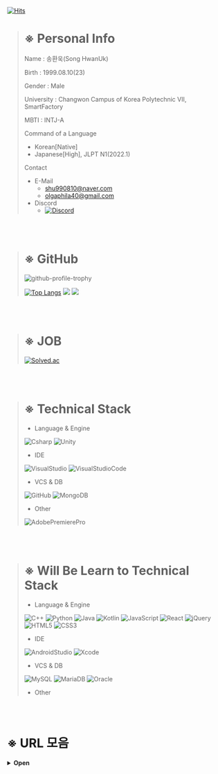 [![Hits](https://hits.seeyoufarm.com/api/count/incr/badge.svg?url=https%3A%2F%2Fgithub.com%2FUgee99%2Fhit-counter&count_bg=%23969696&title_bg=%23000000&icon=github.svg&icon_color=%23FFFFFF&title=&edge_flat=false)](https://hits.seeyoufarm.com)

> # ※ Personal Info
> Name : 송환욱(Song HwanUk)
> 
> Birth : 1999.08.10(23)
> 
> Gender : Male
> 
> University : Changwon Campus of Korea Polytechnic Ⅶ, SmartFactory
> 
> MBTI : INTJ-A
> 
> Command of a Language
> - Korean[Native]
> - Japanese[High], JLPT N1(2022.1)
> 
> Contact
> - E-Mail
>   - shu990810@naver.com
>   - olgaphila40@gmail.com
> - Discord
>   - [![Discord](https://discord.c99.nl/widget/theme-4/742324810863870052.png)](http://discord.com/users/742324810863870052)

<br>
<br>

> # ※ GitHub
> ![github-profile-trophy](https://github-profile-trophy.vercel.app/?username=ugee99&theme=onedark)
> 
> [![Top Langs](https://github-readme-stats.vercel.app/api/top-langs/?username=ugee99)](https://github.com/anuraghazra/github-readme-stats)
> <img src="https://activity-graph.herokuapp.com/graph?username=ugee99&theme=github)](https://github.com/ashutosh00710/github-readme-activity-graph">
> <img src="https://github-readme-stats.vercel.app/api?username=ugee99&bg_color=30,e96443,904e95&title_color=fff&text_color=fff">

<br>
<br>

> # ※ JOB
> [![Solved.ac](http://mazassumnida.wtf/api/generate_badge?boj=shu990810)](https://solved.ac/shu990810)

<br>
<br>

> # ※ Technical Stack
> - Language & Engine
> 
> ![Csharp](https://img.shields.io/badge/C＃-000000?style=flat-square&logo=Csharp&logoColor=white)
> ![Unity](https://img.shields.io/badge/Unity-000000?style=flat-square&logo=Unity&logoColor=white)
> 
> - IDE
> 
> ![VisualStudio](https://img.shields.io/badge/VisualStudio-000000?style=flat-square&logo=VisualStudio&logoColor=white)
> ![VisualStudioCode](https://img.shields.io/badge/VisualStudioCode-000000?style=flat-square&logo=VisualStudioCode&logoColor=white)
> 
> - VCS & DB
> 
> ![GitHub](https://img.shields.io/badge/GitHub-000000?style=flat-square&logo=GitHub&logoColor=white)
> ![MongoDB](https://img.shields.io/badge/MongoDB-000000?style=flat-square&logo=MongoDB&logoColor=white)
> 
> - Other
> 
> ![AdobePremierePro](https://img.shields.io/badge/AdobePremierePro-000000?style=flat-square&logo=AdobePremierePro&logoColor=white)

<br>
<br>

> # ※ Will Be Learn to Technical Stack
> - Language & Engine
> 
> ![C++](https://img.shields.io/badge/C++-000000?style=flat-square&logo=C++&logoColor=white)
> ![Python](https://img.shields.io/badge/Python-000000?style=flat-square&logo=Python&logoColor=white)
> ![Java](https://img.shields.io/badge/Java-000000?style=flat-square&logo=Java&logoColor=white)
> ![Kotlin](https://img.shields.io/badge/Kotlin-000000?style=flat-square&logo=Kotlin&logoColor=white)
> ![JavaScript](https://img.shields.io/badge/JavaScript-000000?style=flat-square&logo=JavaScript&logoColor=white)
> ![React](https://img.shields.io/badge/React-000000?style=flat-square&logo=React&logoColor=white)
> ![jQuery](https://img.shields.io/badge/jQuery-000000?style=flat-square&logo=jQuery&logoColor=white)
> ![HTML5](https://img.shields.io/badge/HTML5-000000?style=flat-square&logo=HTML5&logoColor=white)
> ![CSS3](https://img.shields.io/badge/CSS3-000000?style=flat-square&logo=CSS3&logoColor=white)
> 
> - IDE
> 
> ![AndroidStudio](https://img.shields.io/badge/AndroidStudio-000000?style=flat-square&logo=AndroidStudio&logoColor=white)
> ![Xcode](https://img.shields.io/badge/Xcode-000000?style=flat-square&logo=Xcode&logoColor=white)
> 
> - VCS & DB
> 
> ![MySQL](https://img.shields.io/badge/MySQL-000000?style=flat-square&logo=MySQL&logoColor=white)
> ![MariaDB](https://img.shields.io/badge/MariaDB-000000?style=flat-square&logo=MariaDB&logoColor=white)
> ![Oracle](https://img.shields.io/badge/Oracle-000000?style=flat-square&logo=Oracle&logoColor=white)
> 
> - Other

<br>
<br>

# ※ URL 모음
<details>
<summary><b>Open</b></summary>

※ 이론 & 교양
- [22-06-27: [okky.kr]어떻게 공부할까? 프로그래머를 위한 공부론](https://okky.kr/article/398880)
- [22-06-27: 유니티, 증강현실 앱개발 런칭기(iOS, Android)](https://brunch.co.kr/@chickenmoim/18)
- [22-06-29: 아무도 가르쳐 주지 않는 것](https://velog.io/@mowinckel/%EC%95%84%EB%AC%B4%EB%8F%84-%EA%B0%80%EB%A5%B4%EC%B3%90-%EC%A3%BC%EC%A7%80-%EC%95%8A%EB%8A%94-%EA%B2%83)
- [22-06-29: [okky.kr]초보 개발자를 위한 스택트레이스 읽는 법](https://okky.kr/article/338405)
- [[Youtube - 이민석 작가]한국에서 소프트웨어 엔지니어로 성공하는 법](https://youtu.be/mKGhBtQI1iA)
- [[okky.kr]면접에서 들었던 & 했던 질문들](https://okky.kr/article/1255457)

※ 커리어 & 대회
- [메타버스 개발자 경진대회](https://www.metaversedev.kr/)
- [한국 컨텐츠 진흥원](https://www.kocca.kr/kocca/main.do)

※ 강의 사이트
- ALL(+ Massive Online Open Course)
  - [[Naver]boostcourse](https://www.boostcourse.org/opencourse)
  - [[Naver]edwith](https://www.edwith.org)
  - [WikiDocs](https://wikidocs.net)
  - [생활코딩](https://opentutorials.org/course/1)
  - [[pikurate]무료 개발 강의 모음](https://www.pikurate.com/pik/%EB%B0%B0%EC%9B%8C%EC%84%9C-%EB%82%A8-%EC%A3%BC%EB%8A%94-%EB%AC%B4%EB%A3%8C-%EA%B0%9C%EB%B0%9C-%EA%B0%95%EC%9D%98-%EB%AA%A8%EC%9D%8C?category=C%EC%96%B8%EC%96%B4)
- Theme
  - [[Unity]Unity Learn](https://learn.unity.com/)
  - [[Github ReadMe]MarkDown 문법](https://blog.naver.com/hunii123/222440191093)
  - [[Github ReadMe]Profile Banner, Badge](https://onlyfor-me-blog.tistory.com/328)
  - [[HTML5, CSS][Youtube - 얄팍한 코딩사전]제대로 파는 HTML & CSS 강좌 - 웹개발 퍼블리싱 끝장내기](https://youtu.be/TrC2x4N0XqY)
  
※ Cloud Storage & API
- [Firebase](https://firebase.google.com/?hl=ko)
- [Google Cloud](https://www.googleadservices.com/pagead/aclk?sa=L&ai=DChcSEwjb-cf81pr5AhUIrpYKHYD4B0MYABABGgJ0bA&ohost=www.google.com&cid=CAESbOD2-SDuCUisJDQaYDxWDKVWbKFgrtEygUoRlVLfA1v_gnW55tY24f8H2giWSPCeOpaJR-d6lBb7CjphdBbfJoKTLI3uBnEjuuVJLcqwZGs_YSz8QqEdQtv4x3jKN8dpJJfsQvQ3YKOQ2xjngA&sig=AOD64_16VYh82D5GwLzfNE2cdgVvWQ19bQ&q&adurl&ved=2ahUKEwiQy7_81pr5AhUSpVYBHVpTBeAQ0Qx6BAgFEAE)
- [Naver Cloud](https://www.ncloud.com/)
- [Amazon AWS](https://aws.amazon.com/ko/free/?all-free-tier.sort-by=item.additionalFields.SortRank&all-free-tier.sort-order=asc&awsf.Free%20Tier%20Types=*all&awsf.Free%20Tier%20Categories=categories%23compute&trk=84ad1b7a-e8a4-4edd-bc74-15704bf999e7&sc_channel=ps&s_kwcid=AL!4422!3!588924203277!e!!g!!aws%20%ED%81%B4%EB%9D%BC%EC%9A%B0%EB%93%9C&ef_id=Cj0KCQjwxIOXBhCrARIsAL1QFCZFHWHsKyutCJRaH4EN0n3QPv6g94MGlwcBLMDBDmhVU173c3U1mkMaAmjkEALw_wcB:G:s&s_kwcid=AL!4422!3!588924203277!e!!g!!aws%20%ED%81%B4%EB%9D%BC%EC%9A%B0%EB%93%9C)
- [PhotonEngine](https://www.photonengine.com/ko-KR/)

※ Modeling & Animations
- [turbosquid](https://www.turbosquid.com/ko/fbx-models)
- [cgtrader](https://www.cgtrader.com/free-3d-models)
- [myminifactory](https://www.myminifactory.com/)
- [mixamo](https://www.mixamo.com/#/)

※ 他
- [behance](https://www.behance.net/)
- [carbon](https://carbon.now.sh/)
- [simpleicons](https://simpleicons.org/)
  
</div>
</details>
